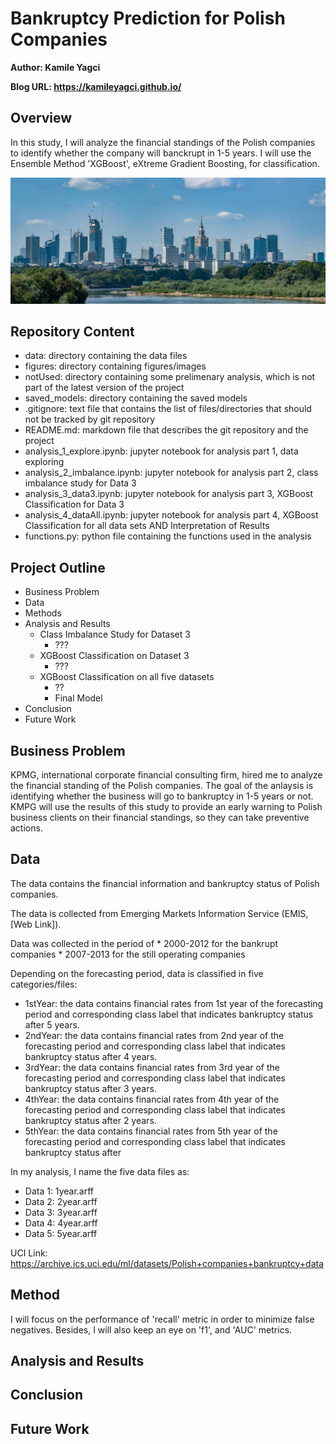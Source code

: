 # Bankruptcy Prediction for Polish Companies

**Author: Kamile Yagci**

**Blog URL: https://kamileyagci.github.io/**


## Overview

In this study, I will analyze the financial standings of the Polish companies to identify whether the company will banckrupt in 1-5 years. I will use the Ensemble Method 'XGBoost', eXtreme Gradient Boosting, for classification. 


<a href="//commons.wikimedia.org/wiki/File:Panorama_siekierkowski.jpg" title="Panorama Warszawy z mostu Siekierkowskiego, 2020"><img src="/figures/Panorama_siekierkowski.jpeg"/></a>


## Repository Content

* data: directory containing the data files
* figures: directory containing figures/images
* notUsed: directory containing some prelimenary analysis, which is not part of the latest version of the project
* saved_models: directory containing the saved models
* .gitignore: text file that contains the list of files/directories that should not be tracked by git repository
* README.md: markdown file that describes the git repository and the project
* analysis_1_explore.ipynb: jupyter notebook for analysis part 1, data exploring
* analysis_2_imbalance.ipynb: jupyter notebook for analysis part 2, class imbalance study for Data 3
* analysis_3_data3.ipynb: jupyter notebook for analysis part 3, XGBoost Classification for Data 3
* analysis_4_dataAll.ipynb: jupyter notebook for analysis part 4, XGBoost Classification for all data sets AND Interpretation of Results
* functions.py: python file containing the functions used in the analysis


## Project Outline

* Business Problem
* Data
* Methods
* Analysis and Results
    * Class Imbalance Study for Dataset 3
        * ???
    * XGBoost Classification on Dataset 3
        * ???
    * XGBoost Classification on all five datasets
        * ??
        * Final Model
* Conclusion
* Future Work


## Business Problem

KPMG, international corporate financial consulting firm, hired me to analyze the financial standing of the Polish companies. The goal of the anlaysis is identifying whether the business will go to bankruptcy in 1-5 years or not. KMPG will use the results of this study to provide an early warning to Polish business clients on their financial standings, so they can take preventive actions.


## Data

The data contains the financial information and bankruptcy status of Polish companies. 

The data is collected from Emerging Markets Information Service (EMIS, [Web Link]).

Data was collected in the period of
    * 2000-2012 for the bankrupt companies
    * 2007-2013 for the still operating companies

Depending on the forecasting period, data is classified in five categories/files:

* 1stYear: the data contains financial rates from 1st year of the forecasting period and corresponding class label that indicates bankruptcy status after 5 years.
* 2ndYear: the data contains financial rates from 2nd year of the forecasting period and corresponding class label that indicates bankruptcy status after 4 years.
* 3rdYear: the data contains financial rates from 3rd year of the forecasting period and corresponding class label that indicates bankruptcy status after 3 years.
* 4thYear: the data contains financial rates from 4th year of the forecasting period and corresponding class label that indicates bankruptcy status after 2 years. 
* 5thYear: the data contains financial rates from 5th year of the forecasting period and corresponding class label that indicates bankruptcy status after 

In my analysis, I name the five data files as:

* Data 1: 1year.arff 
* Data 2: 2year.arff 
* Data 3: 3year.arff
* Data 4: 4year.arff
* Data 5: 5year.arff

UCI Link: https://archive.ics.uci.edu/ml/datasets/Polish+companies+bankruptcy+data


## Method

I will focus on the performance of 'recall' metric in order to minimize false negatives. Besides, I will also keep an eye on 'f1', and 'AUC' metrics.


## Analysis and Results


## Conclusion


## Future Work



